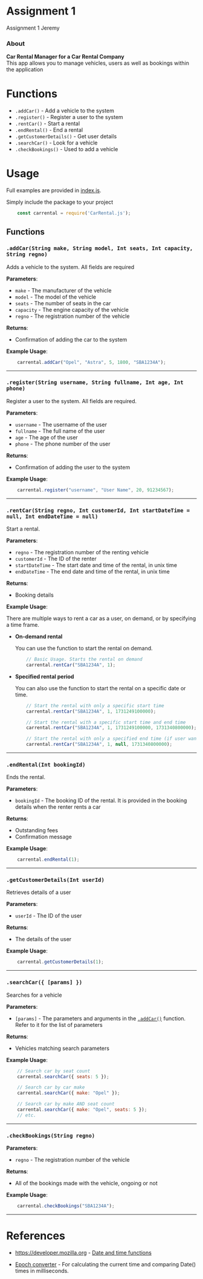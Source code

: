 # Assignment 1

Assignment 1 Jeremy

### About

**Car Rental Manager for a Car Rental Company** \
This app allows you to manage vehicles, users as well as bookings within the application

# Functions

* `.addCar()` - Add a vehicle to the system
* `.register()` - Register a user to the system
* `.rentCar()` - Start a rental
* `.endRental()` - End a rental
* `.getCustomerDetails()` - Get user details
* `.searchCar()` - Look for a vehicle
* `.checkBookings()` - Used to add a vehicle

# Usage

Full examples are provided in [index.js](index.js). 

Simply include the package to your project
```javascript
    const carrental = require('CarRental.js');
```
## Functions

### `.addCar(String make, String model, Int seats, Int capacity, String regno)`
Adds a vehicle to the system. All fields are required

**Parameters**:

* `make` - The manufacturer of the vehicle
* `model` - The model of the vehicle
* `seats` - The number of seats in the car
* `capacity` - The engine capacity of the vehicle
* `regno` - The registration number of the vehicle

**Returns**:

* Confirmation of adding the car to the system

**Example Usage**:
```javascript
    carrental.addCar("Opel", "Astra", 5, 1800, "SBA1234A");
```

---

### `.register(String username, String fullname, Int age, Int phone)`
Register a user to the system. All fields are required.

**Parameters**:

* `username` - The username of the user
* `fullname` - The full name of the user
* `age` - The age of the user
* `phone` - The phone number of the user

**Returns**:

* Confirmation of adding the user to the system

**Example Usage**:
```javascript
    carrental.register("username", "User Name", 20, 91234567);
```

---

### `.rentCar(String regno, Int customerId, Int startDateTime = null, Int endDateTime = null)`
Start a rental.

**Parameters**:

* `regno` - The registration number of the renting vehicle
* `customerId` - The ID of the renter
* `startDateTime` - The start date and time of the rental, in unix time
* `endDateTime` - The end date and time of the rental, in unix time

**Returns**:

* Booking details

**Example Usage**:

There are multiple ways to rent a car as a user, on demand, or by specifying a time frame. 
* **On-demand rental**

    You can use the function to start the rental on demand. 

    ```javascript
        // Basic Usage. Starts the rental on demand
        carrental.rentCar("SBA1234A", 1);
    ```

* **Specified rental period**

    You can also use the function to start the rental on a specific date or time.
    ```javascript
        // Start the rental with only a specific start time
        carrental.rentCar("SBA1234A", 1, 1731249100000);

        // Start the rental with a specific start time and end time
        carrental.rentCar("SBA1234A", 1, 1731249100000, 1731340800000);

        // Start the rental with only a specified end time (if user wants to enjoy lower rates)
        carrental.rentCar("SBA1234A", 1, null, 1731340800000);
    ```

---

### `.endRental(Int bookingId)`

Ends the rental.

**Parameters**:

* `bookingId` - The booking ID of the rental. It is provided in the booking details when the renter rents a car

**Returns**:

* Outstanding fees
* Confirmation message

**Example Usage**:

```javascript
    carrental.endRental(1);
```

---

### `.getCustomerDetails(Int userId)`

Retrieves details of a user

**Parameters**:

* `userId` - The ID of the user

**Returns**:

* The details of the user

**Example Usage**:

```javascript
    carrental.getCustomerDetails(1);
```

---

### `.searchCar({ [params] })`

Searches for a vehicle

**Parameters**:

* `[params]` - The parameters and arguments in the [`.addCar()`](#addcarstring-make-string-model-int-seats-int-capacity-string-regno) function. Refer to it for the list of parameters

**Returns**:

* Vehicles matching search parameters

**Example Usage**:

```javascript
    // Search car by seat count
    carrental.searchCar({ seats: 5 });

    // Search car by car make
    carrental.searchCar({ make: "Opel" });

    // Search car by make AND seat count
    carrental.searchCar({ make: "Opel", seats: 5 });
    // etc.
```

---

### `.checkBookings(String regno)`

**Parameters**:

* `regno` - The registration number of the vehicle

**Returns**:

* All of the bookings made with the vehicle, ongoing or not

**Example Usage**:

```javascript
    carrental.checkBookings("SBA1234A");
```

---
# References

* https://developer.mozilla.org - [Date and time functions](https://developer.mozilla.org/en-US/docs/Web/JavaScript/Reference/Global_Objects/Date)

* [Epoch converter](https://www.epochconverter.com/) - For calculating the current time and comparing Date() times in milliseconds.